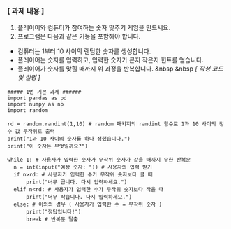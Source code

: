 ### **[ 과제  내용 ]**

1. 플레이어와 컴퓨터가 참여하는 숫자 맞추기 게임을 만드세요. 
2. 프로그램은 다음과 같은 기능을 포함해야 합니다.
- 컴퓨터는 1부터 10 사이의 랜덤한 숫자를 생성합니다.
- 플레이어는 숫자를 입력하고, 입력한 숫자가 큰지 작은지 힌트를 얻습니다.
- 플레이어가 숫자를 맞힐 때까지 위 과정을 반복합니다.
&nbsp
&nbsp
*[ 작성 코드 및 설명 ]*

```
##### 1번 기본 과제 ######
import pandas as pd
import numpy as np
import random

rd = random.randint(1,10) # random 패키지의 randint 함수로 1과 10 사이의 정수 값 무작위로 출력
print("1과 10 사이의 숫자를 하나 정했습니다.")
print("이 숫자는 무엇일까요?")

while 1: # 사용자가 입력한 숫자가 무작위 숫자가 같을 때까지 무한 반복문
  n = int(input("예상 숫자: ")) # 사용자의 입력 받기
  if n>rd: # 사용자가 입력한 수가 무작위 숫자보다 클 때
      print("너무 큽니다. 다시 입력하세요.")
  elif n<rd: # 사용자가 입력한 수가 무작위 숫자보다 작을 때
      print("너무 작습니다. 다시 입력하세요.")
  else: # 이외의 경우 ( 사용자가 입력한 수 = 무작위 숫자 )
      print("정답입니다!")
      break # 반복문 탈출
 ```